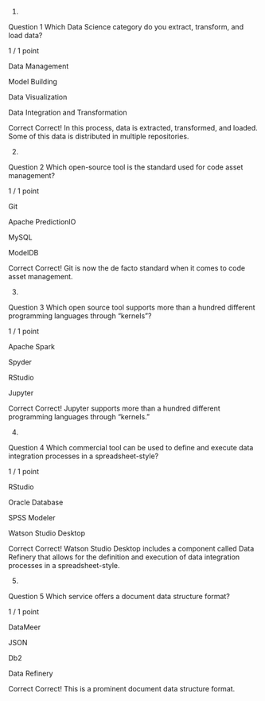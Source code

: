 1.
Question 1
Which Data Science category do you extract, transform, and load data?

1 / 1 point

Data Management


Model Building


Data Visualization


Data Integration and Transformation

Correct
Correct! In this process, data is extracted, transformed, and loaded. Some of this data is distributed in multiple repositories.

2.
Question 2
Which open-source tool is the standard used for code asset management? 

1 / 1 point

Git


Apache PredictionIO


MySQL


ModelDB

Correct
Correct! Git is now the de facto standard when it comes to code asset management. 

3.
Question 3
Which open source tool supports more than a hundred different programming languages through “kernels”?

1 / 1 point

Apache Spark 


Spyder


RStudio


Jupyter

Correct
Correct! Jupyter supports more than a hundred different programming languages through “kernels.”

4.
Question 4
Which commercial tool can be used to define and execute data integration processes in a spreadsheet-style?

1 / 1 point

RStudio


Oracle Database


SPSS Modeler


Watson Studio Desktop

Correct
Correct! Watson Studio Desktop includes a component called Data Refinery that allows for the definition and execution of data integration processes in a spreadsheet-style.

5.
Question 5
Which service offers a document data structure format?

1 / 1 point

DataMeer


JSON


Db2


Data Refinery

Correct
Correct! This is a prominent document data structure format.
